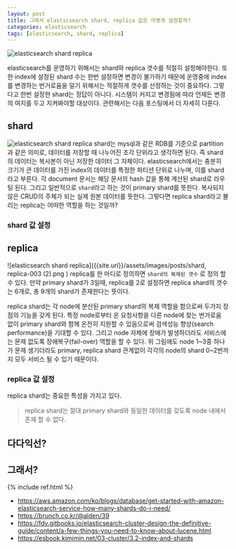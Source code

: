```yaml
---
layout: post
title: 그래서 elasticsearch shard, replica 값은 어떻게 설정할까? 
categories: elasticsearch
tags: [elasticsearch, shard, replica]
---
```


![elasticsearch shard replica]({{site.url}}/assets/images/posts/elasticsearch-shard-replica-01.png )

elasticsearch를 운영하기 위해서는 shard와 replica 갯수를 적절히 설정해야한다. 또한 index에 설정된 shard 수는 한번 설정하면 변경이 불가하기 때문에 운영중에 index를 변경하는 번거로움을 덜기 위해서는 적절하게 갯수를 선정하는 것이 중요하다. 그렇다고 한번 설정한 shard는 정답이 아니다. 시스템이 커지고 변경됨에 따라 언제든 변경의 여지를 두고 지켜봐야할 대상이다. 관련해서는 다음 포스팅에서 더 자세히 다룬다.

## shard
![elasticsearch shard replica]({{site.url}}/assets/images/posts/test2.png )
shard는 mysql과 같은 RDB를 기준으로 partition과 같은 의미로, 데이터를 저장할 때 나누어진 조각 단위라고 생각하면 된다. 즉 shard의 데이터는 복사본이 아닌 저장한 데이터 그 자체이다. elasticsearch에서는 충분히 크기가 큰 데이터를 가진 index의 데이터를 특정한 파티션 단위로 나누며, 이를 shard라고 부른다. 각 document 문서는 해당 문서의 hash 값을 통해 계산된 shard로 라우팅 된다. 그리고 일반적으로 `shard`라고 하는 것이 primary shard를 뜻한다. 복사되지 않은 CRUD의 주체가 되는 실제 원본 데이터를 뜻한다. 그렇다면 replica shard라고 불리는 replica는 어떠한 역할을 하는 것일까?

### shard 값 설정

## replica
![elasticsearch shard replica]({{site.url}}/assets/images/posts/shard, replica-003 (2).png )
replica를 한 마디로 정의하면 `shard의 복제된 갯수` 로 정의 할 수 있다. 만약 primary shard가 3일때, replica를 2로 설정하면 replica shard의 갯수는 6개로, 총 9개의 shard가 존재한다는 뜻이다. 

replica shard는 각 node에 분산된 primary shard의 복제 역할을 함으로써 두가지 장점의 기능을 갖게 된다. 특정 node로부터 온 요청사항을 다른 node에 찾는 번거로움 없이 primary shard와 함께 온전히 지원할 수 있음으로써 검색성능 향상(search performance)을 기대할 수 있다. 그리고 node 자체에 장애가 발생하더라도 서비스에는 문제 없도록 장애복구(fail-over) 역할을 할 수 있다. 위 그림에도 node 1~3중 하나가 문제 생기더라도 primary, replica shard 관계없이 각각의 node의 shard 0~2번까지 모두 서비스 될 수 있기 때문이다.

### replica 값 설정
replica shard는 중요한 특성을 가지고 있다.
> replica shard는 절대 primary shard와 동일한 데이터를 갖도록 node 내에서 존재 할 수 없다.



## 다다익선?

## 그래서?

{% include ref.html %}
* https://aws.amazon.com/ko/blogs/database/get-started-with-amazon-elasticsearch-service-how-many-shards-do-i-need/
* https://brunch.co.kr/@alden/39
* https://fdv.gitbooks.io/elasticsearch-cluster-design-the-definitive-guide/content/a-few-things-you-need-to-know-about-lucene.html
* https://esbook.kimjmin.net/03-cluster/3.2-index-and-shards